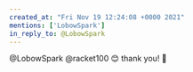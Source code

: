 ```yaml
---
created_at: "Fri Nov 19 12:24:08 +0000 2021"
mentions: ['LobowSpark']
in_reply_to: @LobowSpark
---
```


@LobowSpark @racket100 😊 thank you! 🙏